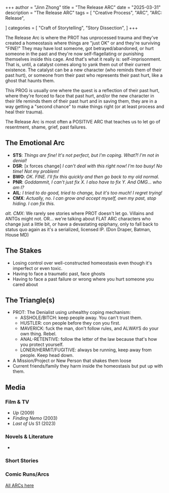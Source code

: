+++
author = "Jinn Zhong"
title = "The Release ARC"
date = "2025-03-31"
description = "The Release ARC"
tags = [
   "Creative Process",
   "ARC",
   "ARC: Release",

]
categories = [
   "Craft of Storytelling",
   "Story Dissection",
]
+++

The Release Arc is where the PROT has unprocessed trauma and they've created a homeostasis where things are "just OK" or and they're surviving "FINE!" They may have lost someone, got betrayed/abandoned, or hurt someone in the past and they're now self-flagellating or punishing themselves inside this cage. And that's what it really is: self-imprisonment. That is, until, a catalyst comes along to yank them out of their current existence. The catalyst can be a new character (who reminds them of their past hurt), or someone from their past who represents their past hurt, like a ghost that haunts them.

This PROG is usually one where the quest is a reflection of their past hurt, where they're forced to face that past hurt, and/or the new character in their life reminds them of their past hurt and in saving them, they are in a way getting a "second chance" to make things right (or at least process and heal their trauma).

The Release Arc is most often a POSITIVE ARC that teaches us to let go of resentment, shame, grief, past failures.


## The Emotional Arc

* **STS**: _Things are fine! It's not perfect, but I'm coping. What?! I'm not in denial!_
* **DSR**: [x forces change] _I can't deal with this right now! I'm too busy! No time! Not my problem!_
* **BWO**: _OK. FINE. I'll fix this quickly and then go back to my old normal._
* **PNR**: _Goddammit, I can't just fix X. I also have to fix Y. And OMG... who am I?_
* **AIL**: _I tried to do good, tried to change, but it's too much! I regret trying!_
* **CMX**: _Actually, no. I can grow and accept myself, own my past, stop hiding. I can fix this._

_alt. CMX_: We rarely see stories where PROT doesn't let go. Villains and ANTGs might not. OR... we're talking about FLAT ARC characters who change just a little bit, or have a devastating epiphany, only to fall back to status quo again as it's a serialized, licensed IP. (Don Draper, Batman, House MD)

## The Stakes

* Losing control over well-constructed homeostasis even though it's imperfect or even toxic.
* Having to face a traumatic past, face ghosts
* Having to face a past failure or wrong where you hurt someone you cared about

## The Triangle(s)

* PROT: The Denialist using unhealthy coping mechanism:
   * ASSHOLE/BITCH: keep people away. You can't trust them.
   * HUSTLER: con people before they con you first.
   * MAVERICK: fuck the man, don't follow rules, and ALWAYS do your own thing. Rebel.
   * ANAL-RETENTIVE: follow the letter of the law because that's how you protect yourself.
   * LONER/HERMIT/FUGITIVE: always be running, keep away from people. Keep head down.
* A Mission/Project or New Person that shakes them loose
* Current friends/family they harm inside the homeostasis but put up with them.


## Media

### Film & TV
* _Up_ (2009)
* _Finding Nemo_ (2003)
* _Last of Us_ S1 (2023)


### Novels & Literature
* 


### Short Stories

### Comic Runs/Arcs


[All ARCs here](https://journal.jinnzhong.com/tags/arc)
